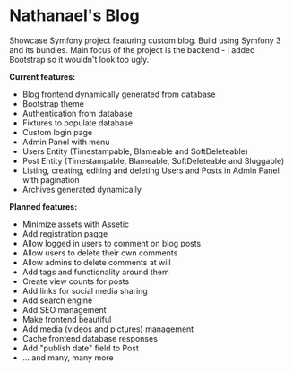 Nathanael's Blog
===============

Showcase Symfony project featuring custom blog. Build using Symfony 3 and its bundles. Main focus of the project is the backend - I added Bootstrap so it wouldn't look too ugly.

**Current features:**
* Blog frontend dynamically generated from database
* Bootstrap theme
* Authentication from database
* Fixtures to populate database
* Custom login page
* Admin Panel with menu
* Users Entity (Timestampable, Blameable and SoftDeleteable)
* Post Entity (Timestampable, Blameable, SoftDeleteable and Sluggable)
* Listing, creating, editing and deleting Users and Posts in Admin Panel with pagination
* Archives generated dynamically

**Planned features:**
* Minimize assets with Assetic
* Add registration pagge
* Allow logged in users to comment on blog posts
* Allow users to delete their own comments
* Allow admins to delete comments at will
* Add tags and functionality around them
* Create view counts for posts
* Add links for social media sharing
* Add search engine
* Add SEO management
* Make frontend beautiful
* Add media (videos and pictures) management
* Cache frontend database responses
* Add "publish date" field to Post
* ... and many, many more